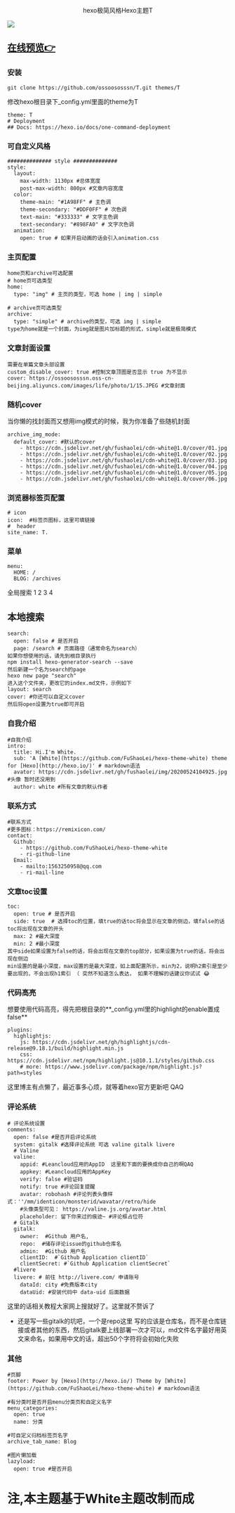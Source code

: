 <p align="center">
hexo极简风格Hexo主题T
</p>

![](https://ossoososssn.oss-cn-beijing.aliyuncs.com/T/T.jpg)

## [在线预览👉](https://ossssn.com)



### 安装
```
git clone https://github.com/ossoososssn/T.git themes/T
```
修改hexo根目录下_config.yml里面的theme为T
```
theme: T
# Deployment
## Docs: https://hexo.io/docs/one-command-deployment
```



### 可自定义风格

```
############## style ##############
style:
  layout:
    max-width: 1130px #总体宽度
    post-max-width: 800px #文章内容宽度
  color:
    theme-main: "#1A98FF" # 主色调
    theme-secondary: "#DDF0FF" # 次色调
    text-main: "#333333" # 文字主色调
    text-secondary: "#898FA0" # 文字次色调
  animation:
    open: true # 如果开启动画的话会引入animation.css

```

### 主页配置

```
home页和archive可选配置
# home页可选类型
home:
  type: "img" # 主页的类型，可选 home | img | simple

# archive页可选类型
archive:
  type: "simple" # archive的类型，可选 img | simple
type为home就是一个封面，为img就是图片加标题的形式，simple就是极简模式
```

### 文章封面设置 
```
需要在单篇文章头部设置
custom_disable_cover: true #控制文章顶图是否显示 true 为不显示 
cover: https://ossoososssn.oss-cn-beijing.aliyuncs.com/images/life/photo/1/15.JPEG #文章封面
```

### 随机cover
当你懒的找封面而又想用img模式的时候，我为你准备了些随机封面
```
archive_img_mode:
  default_cover: #默认的cover
    - https://cdn.jsdelivr.net/gh/fushaolei/cdn-white@1.0/cover/01.jpg
    - https://cdn.jsdelivr.net/gh/fushaolei/cdn-white@1.0/cover/02.jpg
    - https://cdn.jsdelivr.net/gh/fushaolei/cdn-white@1.0/cover/03.jpg
    - https://cdn.jsdelivr.net/gh/fushaolei/cdn-white@1.0/cover/04.jpg
    - https://cdn.jsdelivr.net/gh/fushaolei/cdn-white@1.0/cover/05.jpg
    - https://cdn.jsdelivr.net/gh/fushaolei/cdn-white@1.0/cover/06.jpg
```

### 浏览器标签页配置
```
# icon
icon:  #标签页图标，这里可填链接
#  header
site_name: T.
``` 
### 菜单
```
menu:
  HOME: /
  BLOG: /archives

```

全局搜索
1
2
3
4
## 本地搜索
```
search:
  open: false # 是否开启
  page: /search # 页面路径（通常命名为search）
如果你想使用的话，请先到根目录执行
npm install hexo-generator-search --save
然后新建一个名为search的page
hexo new page "search"
进入这个文件夹，更改它的index.md文件，示例如下
layout: search
cover: #你还可以自定义cover
然后将open设置为true即可开启
```

### 自我介绍
```
#自我介绍
intro:
  title: Hi.I'm White.
  sub: 'A [White](https://github.com/FuShaoLei/hexo-theme-white) theme for [Hexo](http://hexo.io/)' # markdown语法
  avator: https://cdn.jsdelivr.net/gh/fushaolei/img/20200524104925.jpg #头像 暂时还没用到
  author: white #所有文章的默认作者
```

### 联系方式
```
#联系方式  
#更多图标：https://remixicon.com/
contact:
  Github:
    - https://github.com/FuShaoLei/hexo-theme-white
    - ri-github-line
  Email: 
    - mailto:1563250958@qq.com
    - ri-mail-line
```

### 文章toc设置
```
toc:
  open: true # 是否开启
  side: true  # 选择toc的位置，填true的话toc将会显示在文章的侧边，填false的话 toc将出现在文章的开头
  max: 2 #最大深度
  min: 2 #最小深度
其中side如果设置为false的话，将会出现在文章的top部分，如果设置为true的话，将会出现在侧边
min设置的是最小深度，max设置的是最大深度，如上面配置所示，min为2，说明h2索引是至少要出现的，不会出现h1索引 （ 突然不知道怎么表达， 如果不理解的话建议你试试 😂
```

### 代码高亮
想要使用代码高亮，得先把根目录的**_config.yml里的highlight的enable置成false**

```
plugins:
  highlightjs:
    js: https://cdn.jsdelivr.net/gh/highlightjs/cdn-release@9.18.1/build/highlight.min.js
    css: https://cdn.jsdelivr.net/npm/highlight.js@10.1.1/styles/github.css
    # more: https://www.jsdelivr.com/package/npm/highlight.js?path=styles
```

这里博主有点懒了，最近事多心烦，就等着hexo官方更新吧 QAQ

### 评论系统
```
# 评论系统设置
comments:
  open: false #是否开启评论系统
  system: gitalk #选择评论系统 可选 valine gitalk livere
  # Valine
  valine:
    appid: #Leancloud应用的AppID  这里和下面的要换成你自己的啊QAQ
    appkey: #Leancloud应用的AppKey
    verify: false #验证码
    notify: true #评论回复提醒
    avatar: robohash #评论列表头像样式：''/mm/identicon/monsterid/wavatar/retro/hide
    #头像类型可见： https://valine.js.org/avatar.html
    placeholder: 留下你来过的痕迹~ #评论框占位符
  # Gitalk
  gitalk:
    owner:  #Github 用户名,
    repo:  #储存评论issue的github仓库名
    admin:  #Github 用户名
    clientID:  #`Github Application clientID`
    clientSecret: #`Github Application clientSecret`
  #livere
  livere: # 前往 http://livere.com/ 申请账号
    dataId: city #免费版本city
    dataUid: #安装代码中 data-uid 后面数据
```

这里的话相关教程大家网上搜就好了。这里就不赘诉了

- 还是写一些gitalk的坑吧，一个是repo这里 写的应该是仓库名，而不是仓库链接或者其他的东西，然后gitalk要上线部署一次才可以，md文件名字最好用英文来命名，如果用中文的话，超出50个字符将会初始化失败

### 其他

```
#页脚
footer: Power by [Hexo](http://hexo.io/) Theme by [White](https://github.com/FuShaoLei/hexo-theme-white) # markdown语法

#有分类时是否开启menu分类页和自定义名字
menu_categories:
  open: true
  name: 分类

#可自定义归档标签页名字 
archive_tab_name: Blog

#图片懒加载
lazyload:
  open: true #是否开启
```

# 注,本主题基于White主题改制而成